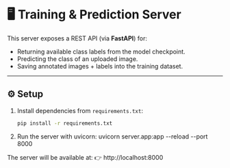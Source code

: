 # 🖥️ Training & Prediction Server

This server exposes a REST API (via **FastAPI**) for:
- Returning available class labels from the model checkpoint.
- Predicting the class of an uploaded image.
- Saving annotated images + labels into the training dataset.

---

## ⚙️ Setup

1. Install dependencies from `requirements.txt`:
   ```bash
   pip install -r requirements.txt

2. Run the server with uvicorn:
     uvicorn server.app:app --reload --port 8000
    
The server will be available at:
👉 http://localhost:8000

